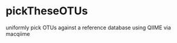 pickTheseOTUs
=============

uniformly pick OTUs against a reference database using QIIME via macqiime
